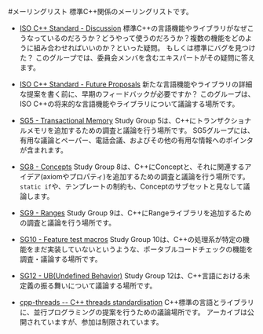 #メーリングリスト
標準C++関係のメーリングリストです。 

- [ISO C++ Standard - Discussion](https://groups.google.com/a/isocpp.org/forum/#!forum/std-discussion)
標準C++の言語機能やライブラリがなぜこうなっているのだろうか？どうやって使うのだろうか？複数の機能をどのように組み合わせればいいのか？といった疑問。 
もしくは標準にバグを見つけた？ 
このグループでは、委員会メンバを含むエキスパートがその疑問に答えます。 

- [ISO C++ Standard - Future Proposals](https://groups.google.com/a/isocpp.org/forum/#!forum/std-proposals)
新たな言語機能やライブラリの詳細な提案を書く前に、早期のフィードバックが必要ですか？ 
このグループは、ISO C++の将来的な言語機能やライブラリについて議論する場所です。 

- [SG5 - Transactional Memory](https://groups.google.com/a/isocpp.org/forum/?fromgroups#!forum/tm)
Study Group 5は、C++にトランザクショナルメモリを追加するための調査と議論を行う場所です。 
SG5グループには、有用な議論とペーパー、電話会議、およびその他の有用な情報へのポインタが含まれます。 

- [SG8 - Concepts](https://groups.google.com/a/isocpp.org/forum/?fromgroups#!forum/concepts)
Study Group 8は、C++にConceptと、それに関連するアイデア(axiomやプロパティ)を追加するための調査と議論を行う場所です。 
`static if`や、テンプレートの制約も、Conceptのサブセットと見なして議論します。 

- [SG9 - Ranges](http://www.open-std.org/mailman/listinfo/ranges)
Study Group 9は、C++にRangeライブラリを追加するための調査と議論を行う場所です。 

- [SG10 - Feature test macros](http://www.open-std.org/mailman/listinfo/features)
Study Group 10は、C++の処理系が特定の機能をまだ実装していないというような、ポータブルコードチェックの機能を調査・議論する場所です。 

- [SG12 - UB(Undefined Behavior)](http://www.open-std.org/mailman/listinfo/ub)
Study Group 12は、C++言語における未定義の振る舞いについて議論する場所です。 

- [cpp-threads -- C++ threads standardisation](http://www.decadent.org.uk/cgi-bin/mailman/listinfo/cpp-threads)
C++標準の言語とライブラリに、並行プログラミングの提案を行うための議論場所です。 
アーカイブは公開されていますが、参加は制限されています。 


